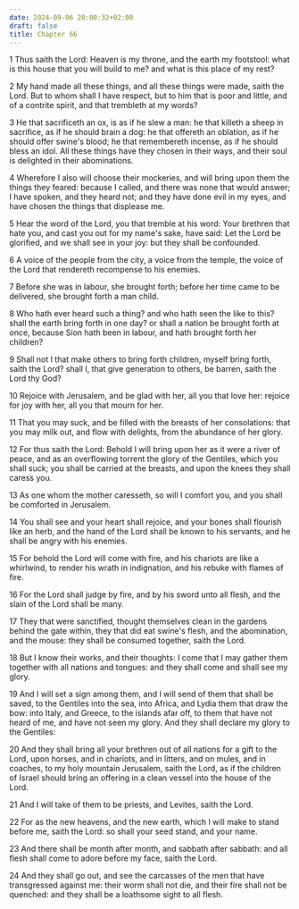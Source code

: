 ```yaml
---
date: 2024-09-06 20:00:32+02:00
draft: false
title: Chapter 66
---
```




1 Thus saith the Lord: Heaven is my throne, and the earth my footstool: what is this house that you will build to me? and what is this place of my rest?

2 My hand made all these things, and all these things were made, saith the Lord. But to whom shall I have respect, but to him that is poor and little, and of a contrite spirit, and that trembleth at my words?

3 He that sacrificeth an ox, is as if he slew a man: he that killeth a sheep in sacrifice, as if he should brain a dog: he that offereth an oblation, as if he should offer swine's blood; he that remembereth incense, as if he should bless an idol. All these things have they chosen in their ways, and their soul is delighted in their abominations.

4 Wherefore I also will choose their mockeries, and will bring upon them the things they feared: because I called, and there was none that would answer; I have spoken, and they heard not; and they have done evil in my eyes, and have chosen the things that displease me.

5 Hear the word of the Lord, you that tremble at his word: Your brethren that hate you, and cast you out for my name's sake, have said: Let the Lord be glorified, and we shall see in your joy: but they shall be confounded.

6 A voice of the people from the city, a voice from the temple, the voice of the Lord that rendereth recompense to his enemies.

7 Before she was in labour, she brought forth; before her time came to be delivered, she brought forth a man child.

8 Who hath ever heard such a thing? and who hath seen the like to this? shall the earth bring forth in one day? or shall a nation be brought forth at once, because Sion hath been in labour, and hath brought forth her children?

9 Shall not I that make others to bring forth children, myself bring forth, saith the Lord? shall I, that give generation to others, be barren, saith the Lord thy God?

10 Rejoice with Jerusalem, and be glad with her, all you that love her: rejoice for joy with her, all you that mourn for her.

11 That you may suck, and be filled with the breasts of her consolations: that you may milk out, and flow with delights, from the abundance of her glory.

12 For thus saith the Lord: Behold I will bring upon her as it were a river of peace, and as an overflowing torrent the glory of the Gentiles, which you shall suck; you shall be carried at the breasts, and upon the knees they shall caress you.

13 As one whom the mother caresseth, so will I comfort you, and you shall be comforted in Jerusalem.

14 You shall see and your heart shall rejoice, and your bones shall flourish like an herb, and the hand of the Lord shall be known to his servants, and he shall be angry with his enemies.

15 For behold the Lord will come with fire, and his chariots are like a whirlwind, to render his wrath in indignation, and his rebuke with flames of fire.

16 For the Lord shall judge by fire, and by his sword unto all flesh, and the slain of the Lord shall be many.

17 They that were sanctified, thought themselves clean in the gardens behind the gate within, they that did eat swine's flesh, and the abomination, and the mouse: they shall be consumed together, saith the Lord.

18 But I know their works, and their thoughts: I come that I may gather them together with all nations and tongues: and they shall come and shall see my glory.

19 And I will set a sign among them, and I will send of them that shall be saved, to the Gentiles into the sea, into Africa, and Lydia them that draw the bow: into Italy, and Greece, to the islands afar off, to them that have not heard of me, and have not seen my glory. And they shall declare my glory to the Gentiles:

20 And they shall bring all your brethren out of all nations for a gift to the Lord, upon horses, and in chariots, and in litters, and on mules, and in coaches, to my holy mountain Jerusalem, saith the Lord, as if the children of Israel should bring an offering in a clean vessel into the house of the Lord.

21 And I will take of them to be priests, and Levites, saith the Lord.

22 For as the new heavens, and the new earth, which I will make to stand before me, saith the Lord: so shall your seed stand, and your name.

23 And there shall be month after month, and sabbath after sabbath: and all flesh shall come to adore before my face, saith the Lord.

24 And they shall go out, and see the carcasses of the men that have transgressed against me: their worm shall not die, and their fire shall not be quenched: and they shall be a loathsome sight to all flesh.

